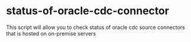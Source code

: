 # status-of-oracle-cdc-connector
This script will allow you to check status of oracle cdc source connectors that is hosted on on-premise servers
